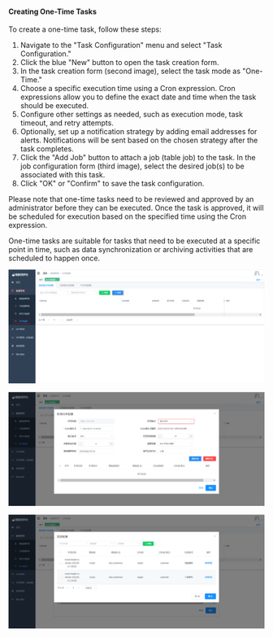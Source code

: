 #### Creating One-Time Tasks

To create a one-time task, follow these steps:

1. Navigate to the "Task Configuration" menu and select "Task Configuration."
2. Click the blue "New" button to open the task creation form.
3. In the task creation form (second image), select the task mode as "One-Time."
4. Choose a specific execution time using a Cron expression. Cron expressions allow you to define the exact date and time when the task should be executed.
5. Configure other settings as needed, such as execution mode, task timeout, and retry attempts.
6. Optionally, set up a notification strategy by adding email addresses for alerts. Notifications will be sent based on the chosen strategy after the task completes.
7. Click the "Add Job" button to attach a job (table job) to the task. In the job configuration form (third image), select the desired job(s) to be associated with this task.
8. Click "OK" or "Confirm" to save the task configuration.

Please note that one-time tasks need to be reviewed and approved by an administrator before they can be executed. Once the task is approved, it will be scheduled for execution based on the specified time using the Cron expression.

One-time tasks are suitable for tasks that need to be executed at a specific point in time, such as data synchronization or archiving activities that are scheduled to happen once.


![image-20230621142941634](../../images/whaleal-data/image-20230621142941634.png)

![image-20230621143119669](../../images/whaleal-data/image-20230621143119669.png)

![image-20230621143532776](../../images/whaleal-data/image-20230621143532776.png)

